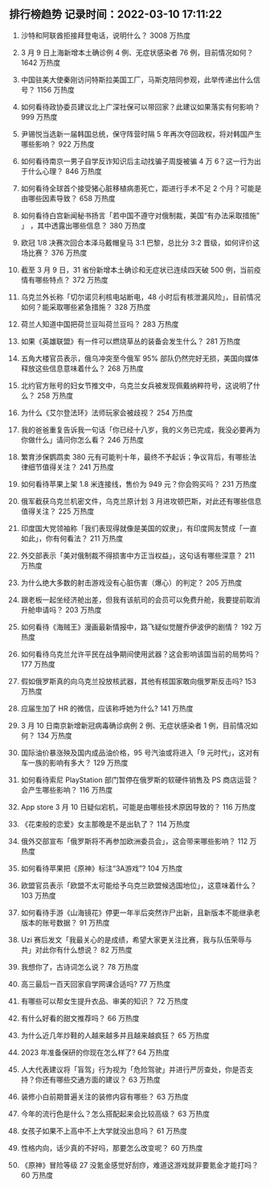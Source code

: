 
## 排行榜趋势 记录时间：2022-03-10 17:11:22
  
  1. 沙特和阿联酋拒接拜登电话，说明什么？ 3008 万热度
    
  2. 3 月 9 日上海新增本土确诊例 4 例、无症状感染者 76 例，目前情况如何？ 1642 万热度
    
  3. 中国驻美大使秦刚访问特斯拉美国工厂，马斯克陪同参观，此举传递出什么信号？ 1156 万热度
    
  4. 如何看待政协委员建议北上广深社保可以带回家？此建议如果落实有何影响？ 999 万热度
    
  5. 尹锡悦当选新一届韩国总统，保守阵营时隔 5 年再次夺回政权，将对韩国产生哪些影响？ 922 万热度
    
  6. 如何看待南京一男子自学反诈知识后主动找骗子周旋被骗 4 万 6？这一行为出于什么心理？ 846 万热度
    
  7. 如何看待全球首个接受猪心脏移植病患死亡，距进行手术不足 2 个月？可能是由哪些因素导致？ 658 万热度
    
  8. 如何看待白宫新闻秘书扬言「若中国不遵守对俄制裁，美国“有办法采取措施” 」 ，其中透露出哪些信息？ 380 万热度
    
  9. 欧冠 1/8 决赛次回合本泽马戴帽皇马 3:1 巴黎，总比分 3:2 晋级，如何评价这场比赛？ 376 万热度
    
  10. 截至 3 月 9 日，31 省份新增本土确诊和无症状已连续四天破 500 例，当前疫情有哪些特点？ 372 万热度
    
  11. 乌克兰外长称「切尔诺贝利核电站断电，48 小时后有核泄漏风险」，目前情况如何？能采取哪些紧急措施？ 328 万热度
    
  12. 荷兰人知道中国把荷兰豆叫荷兰豆吗？ 283 万热度
    
  13. 如果《英雄联盟》有一件可以燃烧草丛的装备会发生什么？ 281 万热度
    
  14. 五角大楼官员表示，俄乌冲突至今俄军 95% 部队仍然完好无损，美国向媒体释放这些信息意味着什么？ 268 万热度
    
  15. 北约官方账号的妇女节推文中，乌克兰女兵被发现佩戴纳粹符号，这说明了什么？ 258 万热度
    
  16. 为什么《艾尔登法环》法师玩家会被歧视？ 254 万热度
    
  17. 我的爸爸重复告诉我一句话「你已经十八岁，我的义务已完成，我没必要再为你做什么」请问你怎么看？ 246 万热度
    
  18. 繁育涉保鹦鹉卖 380 元有可能判十年，最终不予起诉；争议背后，有哪些法律细节值得关注？ 241 万热度
    
  19. 如何看待苹果上架 1.8 米连接线，售价为 949 元？你会购买吗？ 231 万热度
    
  20. 俄军截获乌克兰机密文件，乌克兰原计划 3 月进攻顿巴斯，对此还有哪些信息值得关注？ 225 万热度
    
  21. 印度国大党领袖称「我们表现得就像是美国的奴隶」，有印度网友赞成「一直如此」，你有何看法？ 211 万热度
    
  22. 外交部表示「美对俄制裁不得损害中方正当权益」，这句话有哪些深意？ 211 万热度
    
  23. 为什么绝大多数的射击游戏没有心脏伤害（爆心）的判定？ 205 万热度
    
  24. 跟老板一起坐经济舱出差，但我有该航司的会员可以免费升舱，我要提前取消升舱申请吗？ 203 万热度
    
  25. 如何看待《海贼王》漫画最新情报中，路飞疑似觉醒乔伊波伊的剧情？ 192 万热度
    
  26. 如何看待乌克兰允许平民在战争期间使用武器？这会影响该国当前的局势吗？ 177 万热度
    
  27. 假如俄罗斯真的向乌克兰投放核武器，其他有核国家敢向俄罗斯反击吗? 153 万热度
    
  28. 应届生加了 HR 的微信，应该称呼她为什么? 141 万热度
    
  29. 3 月 10 日南京新增新冠病毒确诊病例 2 例、无症状感染者 1 例，目前情况如何？ 134 万热度
    
  30. 国际油价暴涨殃及国内成品油价格，95 号汽油或将进入「9 元时代」，这对有车一族的影响有多大？ 129 万热度
    
  31. 如何看待索尼 PlayStation 部门暂停在俄罗斯的软硬件销售及 PS 商店运营？会产生哪些影响？ 116 万热度
    
  32. App store 3 月 10 日疑似宕机，可能是由哪些技术原因导致的？ 116 万热度
    
  33. 《花束般的恋爱》女主那晚是不是出轨了？ 114 万热度
    
  34. 俄外交部宣布「俄罗斯将不再参加欧洲委员会」，这会带来哪些影响？ 112 万热度
    
  35. 如何看待苹果把《原神》标注“3A游戏”? 104 万热度
    
  36. 欧盟官员表示「欧盟不太可能给予乌克兰欧盟候选国地位」，这意味着什么？ 103 万热度
    
  37. 如何看待手游《山海镜花》停更一年半后突然诈尸出新，且新版本不能继承老版本的账号数据？ 91 万热度
    
  38. Uzi 赛后发文「我最关心的是成绩，希望大家更关注比赛，我与队伍荣辱与共」对此你有什么想说？ 82 万热度
    
  39. 我想你了，古诗词怎么说？ 78 万热度
    
  40. 高三最后一百天回家自学网课合适吗? 77 万热度
    
  41. 有哪些可以帮女生提升衣品、审美的知识？ 72 万热度
    
  42. 有什么好看的甜文推荐吗？ 66 万热度
    
  43. 为什么近几年炒鞋的人越来越多并且越来越疯狂？ 65 万热度
    
  44. 2023 年准备保研的你现在怎么样了? 64 万热度
    
  45. 人大代表建议将「盲驾」行为视为「危险驾驶」并进行严厉查处，你是否支持？你还有哪些交通方面的建议？ 63 万热度
    
  46. 装修小白前期普遍关注的装修内容有哪些？ 63 万热度
    
  47. 今年的流行色是什么？怎么搭配起来会比较高级？ 63 万热度
    
  48. 女孩子如果不上高中不上大学就没出息吗？ 61 万热度
    
  49. 性格内向，话少真的不好吗，那要怎么改变呢？ 60 万热度
    
  50. 《原神》冒险等级 27 没氪金感觉好刮痧，难道这游戏就非要氪金才能打吗？ 60 万热度
    